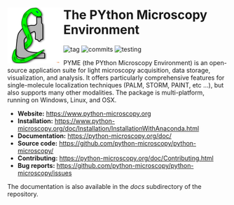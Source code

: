# <img alt="PYME" src="PYME/resources/icons/pymeLogo.png" style="float:left"> The PYthon Microscopy Environment

![tag](https://img.shields.io/github/v/tag/python-microscopy/python-microscopy?sort=semver&logo=github)
![commits](https://img.shields.io/github/commit-activity/m/python-microscopy/python-microscopy?logo=github)
![testing](https://img.shields.io/azure-devops/tests/davidbaddeleynz/pyme-ci/2/master?logo=azuredevops)

PYME (the PYthon Microscopy Environment) is an open-source application suite for light microscopy acquisition, data storage, visualization, and analysis. It offers particularly comprehensive features for single-molecule localization techniques (PALM, STORM, PAINT, etc ...), but also supports many other modalities. The package is multi-platform, running on Windows, Linux, and OSX.

<!-- ![license](https://img.shields.io/github/license/python-microscopy/python-microscopy) -->
<!--![conda](https://img.shields.io/conda/v/david_baddeley/python-microscopy.svg)
![plat](https://img.shields.io/conda/pn/david_baddeley/python-microscopy.svg)-->

- **Website:** https://www.python-microscopy.org
- **Installation:** https://www.python-microscopy.org/doc/Installation/InstallationWithAnaconda.html
- **Documentation:** https://python-microscopy.org/doc/
- **Source code:** https://github.com/python-microscopy/python-microscopy/
- **Contributing:** https://python-microscopy.org/doc/Contributing.html
- **Bug reports:** https://github.com/python-microscopy/python-microscopy/issues

The documentation is also available in the *docs* subdirectory of the repository.
